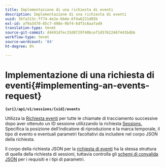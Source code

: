 ```yaml
---
title: Implementazione di una richiesta di eventi
description: Implementazione di una richiesta di eventi
uuid: 3bfa313c-ff74-4e2e-bbde-6f4a6221d85b
exl-id: af9a3470-85c7-498e-9bf4-6df3c6aafad9
translation-type: tm+mt
source-git-commit: d4491dfec33d8729f40bcef1d57622467443bdbb
workflow-type: tm+mt
source-wordcount: '84'
ht-degree: 0%

---
```


# Implementazione di una richiesta di eventi{#implementing-an-events-request}

**`{uri}/api/v1/sessions/{sid}/events`**

Utilizza la [Richiesta eventi](/help/media-collection-api/mc-api-ref/mc-api-events-req.md) per tutte le chiamate di tracciamento successive dopo aver ottenuto un ID sessione utilizzando la richiesta [Sessions.](/help/media-collection-api/mc-api-ref/mc-api-sessions-req.md) Specifica la posizione dell’indicatore di riproduzione e la marca temporale, il tipo di evento e eventuali parametri facoltativi da includere nel corpo JSON della richiesta.

Il corpo della richiesta JSON per la [richiesta di eventi](/help/media-collection-api/mc-api-ref/mc-api-events-req.md) ha la stessa struttura di quella della richiesta di sessioni, tuttavia controlla gli [schemi di convalida JSON](/help/media-collection-api/mc-api-ref/mc-api-json-validation.md) per i requisiti e i tipi di parametri.
